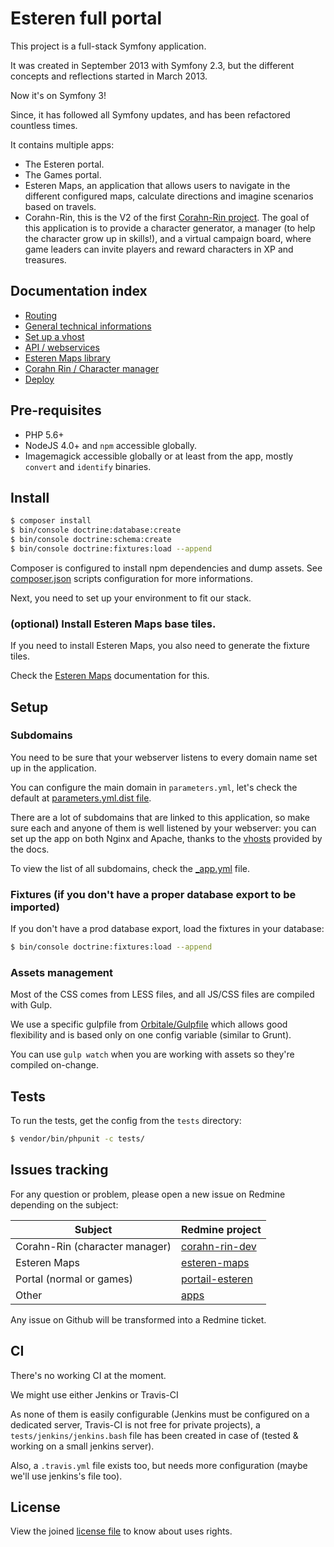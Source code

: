 Esteren full portal
========================

This project is a full-stack Symfony application.

It was created in September 2013 with Symfony 2.3, but the different concepts and reflections started in March 2013.

Now it's on Symfony 3!

Since, it has followed all Symfony updates, and has been refactored countless times.

It contains multiple apps:

* The Esteren portal.
* The Games portal.
* Esteren Maps, an application that allows users to navigate in the different configured maps, calculate directions and
 imagine scenarios based on travels.
* Corahn-Rin, this is the V2 of the first [Corahn-Rin project](https://github.com/Esteren/CorahnRinV1). The goal of this
 application is to provide a character generator, a manager (to help the character grow up in skills!), and a virtual
 campaign board, where game leaders can invite players and reward characters in XP and treasures.

## Documentation index

* [Routing](docs/routing.md)
* [General technical informations](docs/technical.md)
* [Set up a vhost](docs/vhosts.md)
* [API / webservices](docs/api.md)
* [Esteren Maps library](docs/maps.md)
* [Corahn Rin / Character manager](docs/character_manager.md)
* [Deploy](docs/deploy.md)

## Pre-requisites

* PHP 5.6+
* NodeJS 4.0+ and `npm` accessible globally.
* Imagemagick accessible globally or at least from the app, mostly `convert` and `identify` binaries.

## Install

```bash
$ composer install
$ bin/console doctrine:database:create
$ bin/console doctrine:schema:create
$ bin/console doctrine:fixtures:load --append
```

Composer is configured to install npm dependencies and dump assets. See
[composer.json](composer.json) scripts configuration for more informations.

Next, you need to set up your environment to fit our stack.

### (optional) Install Esteren Maps base tiles.

If you need to install Esteren Maps, you also need to generate the fixture tiles.

Check the [Esteren Maps](docs/maps.md#tiles-generation) documentation for this.

## Setup

### Subdomains

You need to be sure that your webserver listens to every domain name set up in the application.

You can configure the main domain in `parameters.yml`, let's check the default at  [parameters.yml.dist file](app/config/parameters.yml).

There are a lot of subdomains that are linked to this application, so make sure each and anyone of them
is well listened by your webserver: you can set up the app on both Nginx and Apache, thanks to the
[vhosts](docs/03_vhosts.md) provided by the docs.

To view the list of all subdomains, check the [_app.yml](app/config/_app.yml) file.

### Fixtures (if you don't have a proper database export to be imported)

If you don't have a prod database export, load the fixtures in your database:

```bash
$ bin/console doctrine:fixtures:load --append
```

### Assets management

Most of the CSS comes from LESS files, and all JS/CSS files are compiled with Gulp.

We use a specific gulpfile from [Orbitale/Gulpfile](https://github.com/Orbitale/Gulpfile) which allows good
flexibility and is based only on one config variable (similar to Grunt).

You can use `gulp watch` when you are working with assets so they're compiled on-change.

## Tests

To run the tests, get the config from the `tests` directory:

```bash
$ vendor/bin/phpunit -c tests/
```

## Issues tracking

For any question or problem, please open a new issue on Redmine depending on the subject:

| Subject                        | Redmine project
| ------------------------------ | ---------------
| Corahn-Rin (character manager) | [corahn-rin-dev](http://redmine.pierstoval.com/projects/corahn-rin-dev/issues)
| Esteren Maps                   | [esteren-maps](http://redmine.pierstoval.com/projects/esteren-maps/issues)
| Portal (normal or games)       | [portail-esteren](http://redmine.pierstoval.com/projects/portail-esteren/issues)
| Other                          | [apps](http://redmine.pierstoval.com/projects/apps/issues)

Any issue on Github will be transformed into a Redmine ticket.

## CI

There's no working CI at the moment.

We might use either Jenkins or Travis-CI

As none of them is easily configurable (Jenkins must be configured on a dedicated server, Travis-CI is not free for private projects), a `tests/jenkins/jenkins.bash` file has been created in case of (tested & working on a small jenkins server).

Also, a `.travis.yml` file exists too, but needs more configuration (maybe we'll use jenkins's file too).

## License

View the joined [license file](LICENSE) to know about uses rights.

